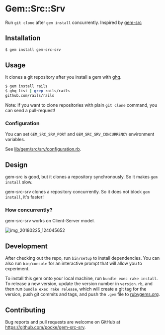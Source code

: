 # Gem::Src::Srv

Run `git clone` after `gem install` concurrently. Inspired by [gem-src](https://github.com/amatsuda/gem-src)

## Installation

```bash
$ gem install gem-src-srv
```

## Usage

It clones a git repository after you install a gem with [ghq](https://github.com/motemen/ghq).

```bash
$ gem install rails
$ ghq list | grep rails/rails
github.com/rails/rails
```

Note: If you want to clone repositories with plain `git clone` command, you can send a pull-request!

### Configuration

You can set `GEM_SRC_SRV_PORT` and `GEM_SRC_SRV_CONCURRENCY` environment variables.

See [lib/gem/src/srv/configuration.rb](https://github.com/pocke/gem-src-srv/blob/master/lib/gem/src/srv/configuration.rb).

## Design

gem-src is good, but it clones a repository synchronously. So it makes `gem install` slow.

gem-src-srv clones a repository concurrently. So it does not block `gem install`, it's faster!

### How concurrently?

gem-src-srv works on Client-Server model.

![img_20180225_124045652](https://user-images.githubusercontent.com/4361134/36637896-47fa1daa-1a29-11e8-828a-c37aaa36f6ac.jpg)

## Development

After checking out the repo, run `bin/setup` to install dependencies. You can also run `bin/console` for an interactive prompt that will allow you to experiment.

To install this gem onto your local machine, run `bundle exec rake install`. To release a new version, update the version number in `version.rb`, and then run `bundle exec rake release`, which will create a git tag for the version, push git commits and tags, and push the `.gem` file to [rubygems.org](https://rubygems.org).

## Contributing

Bug reports and pull requests are welcome on GitHub at https://github.com/pocke/gem-src-srv.
